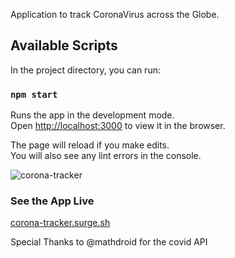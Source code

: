 Application to track CoronaVirus across the Globe.

## Available Scripts

In the project directory, you can run:

### `npm start`

Runs the app in the development mode.<br />
Open [http://localhost:3000](http://localhost:3000) to view it in the browser.

The page will reload if you make edits.<br />
You will also see any lint errors in the console.

![corona-tracker](corona.png)

### See the App Live
[corona-tracker.surge.sh](corona-tracker.surge.sh)

Special Thanks to @mathdroid for the covid API
